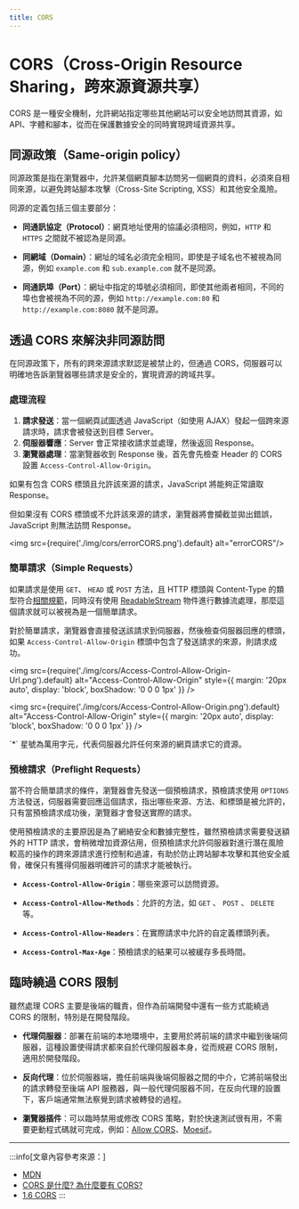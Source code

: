 ```yaml
---
title: CORS
---
```


# CORS（Cross-Origin Resource Sharing，跨來源資源共享）

CORS 是一種安全機制，允許網站指定哪些其他網站可以安全地訪問其資源，如 API、字體和腳本，從而在保護數據安全的同時實現跨域資源共享。

## 同源政策（Same-origin policy）

同源政策是指在瀏覽器中，允許某個網頁腳本訪問另一個網頁的資料，必須來自相同來源，以避免跨站腳本攻擊（Cross-Site Scripting, XSS）和其他安全風險。

同源的定義包括三個主要部分：

- **同通訊協定（Protocol）**：網頁地址使用的協議必須相同，例如，`HTTP` 和 `HTTPS` 之間就不被認為是同源。

- **同網域（Domain）**：網址的域名必須完全相同，即使是子域名也不被視為同源，例如 `example.com` 和 `sub.example.com` 就不是同源。

- **同通訊埠（Port）**：網址中指定的埠號必須相同，即使其他兩者相同，不同的埠也會被視為不同的源，例如 `http://example.com:80` 和 `http://example.com:8080` 就不是同源。

## 透過 CORS 來解決非同源訪問

在同源政策下，所有的跨來源請求默認是被禁止的，但通過 CORS，伺服器可以明確地告訴瀏覽器哪些請求是安全的，實現資源的跨域共享。

### 處理流程

1. **請求發送**：當一個網頁試圖透過 JavaScript（如使用 AJAX）發起一個跨來源請求時，請求會被發送到目標 Server。
2. **伺服器響應**：Server 會正常接收請求並處理，然後返回 Response。
3. **瀏覽器處理**：當瀏覽器收到 Response 後，首先會先檢查 Header 的 CORS 設置 `Access-Control-Allow-Origin`。

如果有包含 CORS 標頭且允許該來源的請求，JavaScript 將能夠正常讀取 Response。

但如果沒有 CORS 標頭或不允許該來源的請求，瀏覽器將會攔截並拋出錯誤，JavaScript 則無法訪問 Response。

<img src={require('./img/cors/errorCORS.png').default} alt="errorCORS"/>

### 簡單請求（Simple Requests）

如果請求是使用 `GET`、 `HEAD` 或 `POST` 方法，且 HTTP 標頭與 Content-Type 的類型符合[相關規範](https://developer.mozilla.org/zh-TW/docs/Web/HTTP/CORS#%E7%B0%A1%E5%96%AE%E8%AB%8B%E6%B1%82)，同時沒有使用 [ReadableStream](https://developer.mozilla.org/zh-CN/docs/Web/API/ReadableStream) 物件進行數據流處理，那麼這個請求就可以被視為是一個簡單請求。

對於簡單請求，瀏覽器會直接發送該請求到伺服器，然後檢查伺服器回應的標頭，如果 `Access-Control-Allow-Origin` 標頭中包含了發送請求的來源，則請求成功。

<img src={require('./img/cors/Access-Control-Allow-Origin-Url.png').default} alt="Access-Control-Allow-Origin" style={{ margin: '20px auto', display: 'block', boxShadow: '0 0 0 1px' }} />

<img src={require('./img/cors/Access-Control-Allow-Origin.png').default} alt="Access-Control-Allow-Origin" style={{ margin: '20px auto', display: 'block', boxShadow: '0 0 0 1px' }} />

<p style={{ textAlign: 'center' }}>`*` 星號為萬用字元，代表伺服器允許任何來源的網頁請求它的資源。</p>

### 預檢請求（Preflight Requests）

當不符合簡單請求的條件，瀏覽器會先發送一個預檢請求，預檢請求使用 `OPTIONS` 方法發送，伺服器需要回應這個請求，指出哪些來源、方法、和標頭是被允許的，只有當預檢請求成功後，瀏覽器才會發送實際的請求。

使用預檢請求的主要原因是為了網絡安全和數據完整性，雖然預檢請求需要發送額外的 HTTP 請求，會稍微增加資源佔用，但預檢請求允許伺服器對進行潛在風險較高的操作的跨來源請求進行控制和過濾，有助於防止跨站腳本攻擊和其他安全威脅，確保只有獲得伺服器明確許可的請求才能被執行。

- **`Access-Control-Allow-Origin`**：哪些來源可以訪問資源。

- **`Access-Control-Allow-Methods`**：允許的方法，如 `GET` 、 `POST` 、 `DELETE` 等。

- **`Access-Control-Allow-Headers`**：在實際請求中允許的自定義標頭列表。

- **`Access-Control-Max-Age`**：預檢請求的結果可以被緩存多長時間。

## 臨時繞過 CORS 限制

雖然處理 CORS 主要是後端的職責，但作為前端開發中還有一些方式能繞過 CORS 的限制，特別是在開發階段。

- **代理伺服器**：部署在前端的本地環境中，主要用於將前端的請求中繼到後端伺服器，這種設置使得請求都來自於代理伺服器本身，從而規避 CORS 限制，適用於開發階段。

- **反向代理**：位於伺服器端，擔任前端與後端伺服器之間的中介，它將前端發出的請求轉發至後端 API 服務器，與一般代理伺服器不同，在反向代理的設置下，客戶端通常無法察覺到請求被轉發的過程。

- **瀏覽器插件**：可以臨時禁用或修改 CORS 策略，對於快速測試很有用，不需要更動程式碼就可完成，例如：[Allow CORS](https://chromewebstore.google.com/detail/allow-cors-access-control/lhobafahddgcelffkeicbaginigeejlf)、[Moesif](https://chromewebstore.google.com/detail/digfbfaphojjndkpccljibejjbppifbc)。

---
:::info[文章內容參考來源：]

- [MDN](https://developer.mozilla.org/zh-TW/docs/Web/HTTP/CORS)
- [CORS 是什麼? 為什麼要有 CORS?](https://www.explainthis.io/zh-hant/swe/what-is-cors)
- [1.6 CORS](https://jack1in.gitbook.io/font-end/1.-web/1.6-cors)
:::
